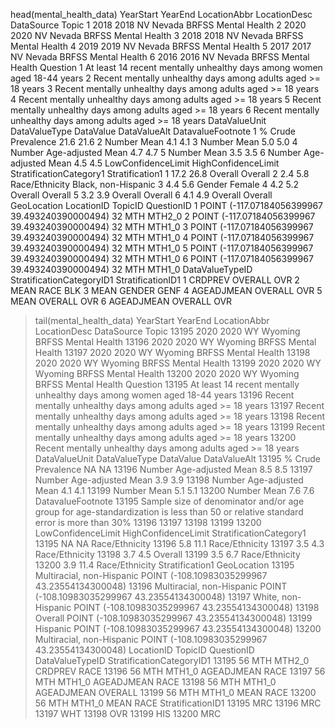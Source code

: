 head(mental_health_data)
  YearStart YearEnd LocationAbbr LocationDesc DataSource         Topic
1      2018    2018           NV       Nevada      BRFSS Mental Health
2      2020    2020           NV       Nevada      BRFSS Mental Health
3      2018    2018           NV       Nevada      BRFSS Mental Health
4      2019    2019           NV       Nevada      BRFSS Mental Health
5      2017    2017           NV       Nevada      BRFSS Mental Health
6      2016    2016           NV       Nevada      BRFSS Mental Health
                                                                 Question
1 At least 14 recent mentally unhealthy days among women aged 18-44 years
2            Recent mentally unhealthy days among adults aged >= 18 years
3            Recent mentally unhealthy days among adults aged >= 18 years
4            Recent mentally unhealthy days among adults aged >= 18 years
5            Recent mentally unhealthy days among adults aged >= 18 years
6            Recent mentally unhealthy days among adults aged >= 18 years
  DataValueUnit     DataValueType DataValue DataValueAlt DatavalueFootnote
1             %  Crude Prevalence      21.6         21.6              <NA>
2        Number              Mean       4.1          4.1              <NA>
3        Number              Mean       5.0          5.0              <NA>
4        Number Age-adjusted Mean       4.7          4.7              <NA>
5        Number              Mean       3.5          3.5              <NA>
6        Number Age-adjusted Mean       4.5          4.5              <NA>
  LowConfidenceLimit HighConfidenceLimit StratificationCategory1     Stratification1
1               17.2                26.8                 Overall             Overall
2                2.4                 5.8          Race/Ethnicity Black, non-Hispanic
3                4.4                 5.6                  Gender              Female
4                4.2                 5.2                 Overall             Overall
5                3.2                 3.9                 Overall             Overall
6                4.1                 4.9                 Overall             Overall
                                     GeoLocation LocationID TopicID QuestionID
1 POINT (-117.07184056399967 39.493240390000494)         32     MTH     MTH2_0
2 POINT (-117.07184056399967 39.493240390000494)         32     MTH     MTH1_0
3 POINT (-117.07184056399967 39.493240390000494)         32     MTH     MTH1_0
4 POINT (-117.07184056399967 39.493240390000494)         32     MTH     MTH1_0
5 POINT (-117.07184056399967 39.493240390000494)         32     MTH     MTH1_0
6 POINT (-117.07184056399967 39.493240390000494)         32     MTH     MTH1_0
  DataValueTypeID StratificationCategoryID1 StratificationID1
1         CRDPREV                   OVERALL               OVR
2            MEAN                      RACE               BLK
3            MEAN                    GENDER              GENF
4      AGEADJMEAN                   OVERALL               OVR
5            MEAN                   OVERALL               OVR
6      AGEADJMEAN                   OVERALL               OVR
> tail(mental_health_data)
      YearStart YearEnd LocationAbbr LocationDesc DataSource         Topic
13195      2020    2020           WY      Wyoming      BRFSS Mental Health
13196      2020    2020           WY      Wyoming      BRFSS Mental Health
13197      2020    2020           WY      Wyoming      BRFSS Mental Health
13198      2020    2020           WY      Wyoming      BRFSS Mental Health
13199      2020    2020           WY      Wyoming      BRFSS Mental Health
13200      2020    2020           WY      Wyoming      BRFSS Mental Health
                                                                     Question
13195 At least 14 recent mentally unhealthy days among women aged 18-44 years
13196            Recent mentally unhealthy days among adults aged >= 18 years
13197            Recent mentally unhealthy days among adults aged >= 18 years
13198            Recent mentally unhealthy days among adults aged >= 18 years
13199            Recent mentally unhealthy days among adults aged >= 18 years
13200            Recent mentally unhealthy days among adults aged >= 18 years
      DataValueUnit     DataValueType DataValue DataValueAlt
13195             %  Crude Prevalence        NA           NA
13196        Number Age-adjusted Mean       8.5          8.5
13197        Number Age-adjusted Mean       3.9          3.9
13198        Number Age-adjusted Mean       4.1          4.1
13199        Number              Mean       5.1          5.1
13200        Number              Mean       7.6          7.6
                                                                                                                    DatavalueFootnote
13195 Sample size of denominator and/or age group for age-standardization is less than 50 or relative standard error is more than 30%
13196                                                                                                                            <NA>
13197                                                                                                                            <NA>
13198                                                                                                                            <NA>
13199                                                                                                                            <NA>
13200                                                                                                                            <NA>
      LowConfidenceLimit HighConfidenceLimit StratificationCategory1
13195                 NA                  NA          Race/Ethnicity
13196                5.8                11.1          Race/Ethnicity
13197                3.5                 4.3          Race/Ethnicity
13198                3.7                 4.5                 Overall
13199                3.5                 6.7          Race/Ethnicity
13200                3.9                11.4          Race/Ethnicity
                Stratification1                                   GeoLocation
13195 Multiracial, non-Hispanic POINT (-108.10983035299967 43.23554134300048)
13196 Multiracial, non-Hispanic POINT (-108.10983035299967 43.23554134300048)
13197       White, non-Hispanic POINT (-108.10983035299967 43.23554134300048)
13198                   Overall POINT (-108.10983035299967 43.23554134300048)
13199                  Hispanic POINT (-108.10983035299967 43.23554134300048)
13200 Multiracial, non-Hispanic POINT (-108.10983035299967 43.23554134300048)
      LocationID TopicID QuestionID DataValueTypeID StratificationCategoryID1
13195         56     MTH     MTH2_0         CRDPREV                      RACE
13196         56     MTH     MTH1_0      AGEADJMEAN                      RACE
13197         56     MTH     MTH1_0      AGEADJMEAN                      RACE
13198         56     MTH     MTH1_0      AGEADJMEAN                   OVERALL
13199         56     MTH     MTH1_0            MEAN                      RACE
13200         56     MTH     MTH1_0            MEAN                      RACE
      StratificationID1
13195               MRC
13196               MRC
13197               WHT
13198               OVR
13199               HIS
13200               MRC